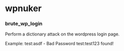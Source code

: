 <h1>wpnuker</h1>

<h3>brute_wp_login</h3>
Perform a dictionary attack on the wordpress login page.

Example:
    test:asdf - Bad Password
    test:test123 found!

